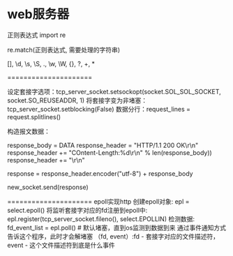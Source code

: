 # web服务器
正则表达式
import re

re.match(正则表达式, 需要处理的字符串)

[], \d, \s, \S, ., \w, \W, {}, ?, +, *

=====================

设定套接字选项：tcp_server_socket.setsockopt(socket.SOL_SOL_SOCKET, socket.SO_REUSEADDR, 1)
将套接字变为非堵塞：tcp_server_socket.setblocking(False)
数据分行：request_lines = request.splitlines()

构造报文数据：

response_body = DATA
response_header = "HTTP/1.1 200 OK\r\n"
response_header += "COntent-Length:%d\r\n" % len(response_body))
response_header += "\r\n"

response = response_header.encoder("utf-8") + response_body

new_socket.send(response)

=====================
epoll实现http
创建epoll对象: epl = select.epoll()
将监听套接字对应的fd注册到epoll中: epl.register(tcp_server_socket.fileno(), select.EPOLLIN)
检测数据: fd_event_list = epl.poll() # 默认堵塞，直到os监测到数据到来 通过事件通知方式 告诉这个程序，此时才会解堵塞
    （fd, event）:fd - 套接字对应的文件描述符，event - 这个文件描述符到底是什么事件



